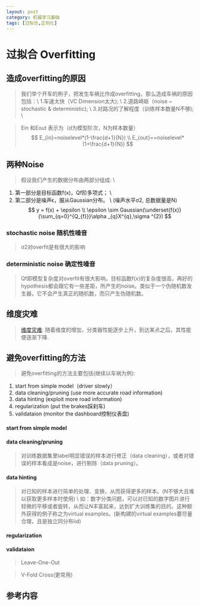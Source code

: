 ```yaml
---
layout: post
category: 机器学习基础
tags: [过拟合,正则化]
---
```



过拟合 Overfitting
================

## 造成overfitting的原因

> 我们举个开车的例子，把发生车祸比作成overfitting，那么造成车祸的原因包括：\\
  1.车速太快（VC Dimension太大);	\\
  2.道路崎岖（noise ~ stochastic & deterministic);	\\
  3.对路况的了解程度（训练样本数量N不够);	\\

> Ein 和Eout 表示为（d为模型阶次，N为样本数量）
$$
	E_{in}=noiselevel*(1-\frac{d+1}{N})	\\
	E_{out}==noiselevel*(1+\frac{d+1}{N})
$$

## 两种Noise

> 假设我们产生的数据分布由两部分组成:	\\
  1. 第一部分是目标函数f(x)，Qf阶多项式；	\\
  2. 第二部分是噪声ϵ，服从Gaussian分布。	\\
  (噪声水平σ2, 总数据量是N)
$$
	y = f(x) + \epsilon 	\\
	\epsilon \sim  Gaussian(\underset{f(x)}{\sum_{q=0}^{Q_{f}}}\alpha _{q}X^{q},\sigma ^{2})
$$

### stochastic noise 随机性噪音

> σ2对overfit是有很大的影响

### deterministic noise 确定性噪音

> Qf即模型复杂度对overfit有很大影响。目标函数f(x)的复杂度很高，再好的hypothesis都会跟它有一些差距，所产生的noise。类似于一个伪随机数发生器，它不会产生真正的随机数，而只产生伪随机数。

## 维度灾难

> [维度灾难][3]:
  随着维度的增加，分类器性能逐步上升，到达某点之后，其性能便逐渐下降.

##  避免overfitting的方法

> 避免overfitting的方法主要包括(继续以车祸为例):
  1. start from simple model（driver slowly）
  2. data cleaning/pruning (use more accurate road information)
  3. data hinting (exploit more road information)
  4. regularization (put the brakes踩刹车)
  5. validataion (monitor the dashboard控制仪表盘)

#### start from simple model

#### data cleaning/pruning

> 对训练数据集里label明显错误的样本进行修正（data cleaning），或者对错误的样本看成是noise，进行剔除（data pruning）。

#### data hinting

> 对已知的样本进行简单的处理、变换，从而获得更多的样本。(N不够大且难以获取更多样本时使用)	\\
  如：数字分类问题，可以对已知的数字图片进行轻微的平移或者旋转，从而让N丰富起来，达到扩大训练集的目的。这种额外获得的例子称之为virtual examples。(新构建的virtual examples要尽量合理，且是独立同分布iid)

#### regularization

#### validataion

> Leave-One-Out

> V-Fold Cross(更常用)


## 参考内容
[1]:https://www.bilibili.com/video/av36731342/?p=50	"林轩田机器学习基石(视频)"
[2]:https://blog.csdn.net/red_stone1/article/details/72673204	"林轩田机器学习基石(笔记)"
[3]:https://blog.csdn.net/red_stone1/article/details/71692444	"维度灾难"
